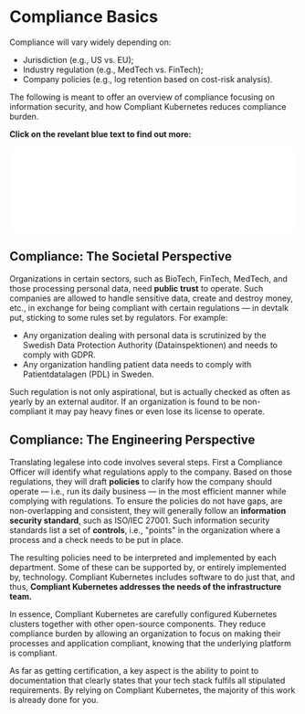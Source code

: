 # Compliance Basics

Compliance will vary widely depending on:

- Jurisdiction (e.g., US vs. EU);
- Industry regulation (e.g., MedTech vs. FinTech);
- Company policies (e.g., log retention based on cost-risk analysis).

The following is meant to offer an overview of compliance focusing on information security, and how Compliant Kubernetes reduces compliance burden.

**Click on the revelant blue text to find out more:**

<embed src="../img/compliance-basics.svg" alt="Compliance Basics" width="100%" />

## Compliance: The Societal Perspective

Organizations in certain sectors, such as BioTech, FinTech, MedTech, and those processing personal data, need **public trust** to operate. Such companies are allowed to handle sensitive data, create and destroy money, etc., in exchange for being compliant with certain regulations — in devtalk put, sticking to some rules set by regulators. For example:

- Any organization dealing with personal data is scrutinized by the Swedish Data Protection Authority (Datainspektionen) and needs to comply with GDPR.
- Any organization handling patient data needs to comply with Patientdatalagen (PDL) in Sweden.

Such regulation is not only aspirational, but is actually checked as often as yearly by an external auditor. If an organization is found to be non-compliant it may pay heavy fines or even lose its license to operate.

## Compliance: The Engineering Perspective

Translating legalese into code involves several steps. First a Compliance Officer will identify what regulations apply to the company. Based on those regulations, they will draft **policies** to clarify how the company should operate — i.e., run its daily business — in the most efficient manner while complying with regulations. To ensure the policies do not have gaps, are non-overlapping and consistent, they will generally follow an **information security standard**, such as ISO/IEC 27001. Such information security standards list a set of **controls**, i.e., "points" in the organization where a process and a check needs to be put in place.

The resulting policies need to be interpreted and implemented by each department. Some of these can be supported by, or entirely implemented by, technology. Compliant Kubernetes includes software to do just that, and thus, **Compliant Kubernetes addresses the needs of the infrastructure team.**

In essence, Compliant Kubernetes are carefully configured Kubernetes clusters together with other open-source components. They reduce compliance burden by allowing an organization to focus on making their processes and application compliant, knowing that the underlying platform is compliant.

As far as getting certification, a key aspect is the ability to point to documentation that clearly states that your tech stack fulfils all stipulated requirements. By relying on Compliant Kubernetes, the majority of this work is already done for you.
